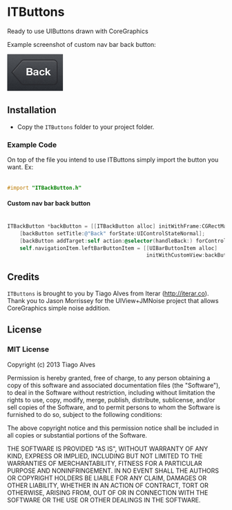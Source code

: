 ITButtons
=========

Ready to use UIButtons drawn with CoreGraphics

Example screenshot of custom nav bar back button:

![Screenshot](https://github.com/alvesjtiago/ITButtons/raw/master/screenshot.png)

## Installation
- Copy the `ITButtons` folder to your project folder.

### Example Code

On top of the file you intend to use ITButtons simply import the button you want. Ex:
```objective-c

#import "ITBackButton.h"
```

#### Custom nav bar back button

```objective-c

ITBackButton *backButton = [[ITBackButton alloc] initWithFrame:CGRectMake(0, 0, 54, 30)];
    [backButton setTitle:@"Back" forState:UIControlStateNormal];
    [backButton addTarget:self action:@selector(handleBack:) forControlEvents:UIControlEventTouchUpInside];
    self.navigationItem.leftBarButtonItem = [[UIBarButtonItem alloc]
                                             initWithCustomView:backButton];
```

## Credits

`ITButtons` is brought to you by Tiago Alves from Iterar (http://iterar.co).
Thank you to Jason Morrissey for the UIView+JMNoise project that allows CoreGraphics simple noise addition.

## License

### MIT License

Copyright (c) 2013 Tiago Alves

Permission is hereby granted, free of charge, to any person obtaining a copy
of this software and associated documentation files (the "Software"), to deal
in the Software without restriction, including without limitation the rights
to use, copy, modify, merge, publish, distribute, sublicense, and/or sell
copies of the Software, and to permit persons to whom the Software is
furnished to do so, subject to the following conditions:

The above copyright notice and this permission notice shall be included in
all copies or substantial portions of the Software.

THE SOFTWARE IS PROVIDED "AS IS", WITHOUT WARRANTY OF ANY KIND, EXPRESS OR
IMPLIED, INCLUDING BUT NOT LIMITED TO THE WARRANTIES OF MERCHANTABILITY,
FITNESS FOR A PARTICULAR PURPOSE AND NONINFRINGEMENT. IN NO EVENT SHALL THE
AUTHORS OR COPYRIGHT HOLDERS BE LIABLE FOR ANY CLAIM, DAMAGES OR OTHER
LIABILITY, WHETHER IN AN ACTION OF CONTRACT, TORT OR OTHERWISE, ARISING FROM,
OUT OF OR IN CONNECTION WITH THE SOFTWARE OR THE USE OR OTHER DEALINGS IN
THE SOFTWARE.